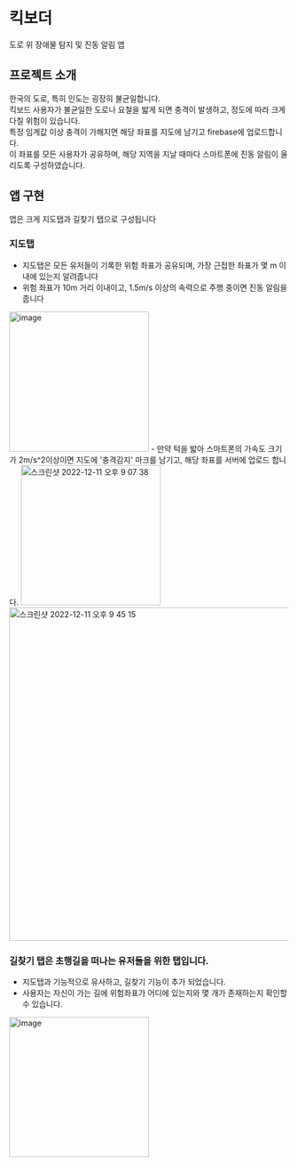 # 킥보더
도로 위 장애물 탐지 및 진동 알림 앱

## 프로젝트 소개
한국의 도로, 특히 인도는 굉장히 불균일합니다.  
킥보드 사용자가 불균일한 도로나 요철을 밟게 되면 충격이 발생하고, 정도에 따라 크게 다칠 위험이 있습니다.  
특정 임계값 이상 충격이 가해지면 해당 좌표를 지도에 남기고 firebase에 업로드합니다.  
이 좌표를 모든 사용자가 공유하며, 해당 지역을 지날 때마다 스마트폰에 진동 알림이 울리도록 구성하였습니다.  

## 앱 구현
앱은 크게 지도탭과 길찾기 탭으로 구성됩니다

### 지도탭
- 지도탭은 모든 유저들이 기록한 위험 좌표가 공유되며, 가장 근접한 좌표가 몇 m 이내에 있는지 알려줍니다
- 위험 좌표가 10m 거리 이내이고, 1.5m/s 이상의 속력으로 주행 중이면 진동 알림을 줍니다
<img width="252" alt="image" src="https://user-images.githubusercontent.com/113229215/205490903-f1860409-6a55-429d-9eef-381496521382.png">  
- 만약 턱을 밟아 스마트폰의 가속도 크기가 2m/s^2이상이면 지도에 '충격감지' 마크를 남기고, 해당 좌표를 서버에 업로드 합니다.
 <img width="252" alt="스크린샷 2022-12-11 오후 9 07 38" src="https://user-images.githubusercontent.com/113229215/206902696-a37775be-5b28-4ac3-89f3-00cd42ef3edb.png">
 <img width="600" alt="스크린샷 2022-12-11 오후 9 45 15" src="https://user-images.githubusercontent.com/113229215/206904300-5ed1ce49-c7b7-4ab6-81ee-b5b2a3d154e6.png">  




### 길찾기 탭은 초행길을 떠나는 유저들을 위한 탭입니다.  
- 지도탭과 기능적으로 유사하고, 길찾기 기능이 추가 되었습니다.
- 사용자는 자신이 가는 길에 위험좌표가 어디에 있는지와 몇 개가 존재하는지 확인할 수 있습니다.
<img width="252" alt="image" src="https://user-images.githubusercontent.com/113229215/205490953-36e610f8-4845-405e-bb86-e1d04e48b665.png">



